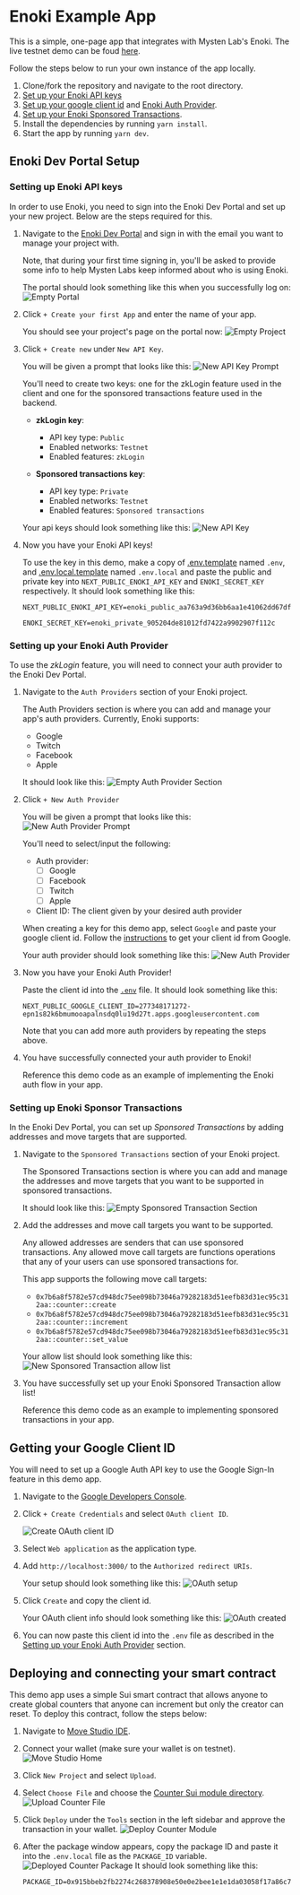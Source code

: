 # Enoki Example App
This is a simple, one-page app that integrates with Mysten Lab's Enoki. The live testnet demo can be foud [here](https://enoki-example-app.vercel.app).

Follow the steps below to run your own instance of the app locally.

1. Clone/fork the repository and navigate to the root directory.
2. [Set up your Enoki API keys](#setting-up-enoki-api-keys)
3. [Set up your google client id](#getting-your-google-client-id) and [Enoki Auth Provider](#setting-up-your-enoki-auth-provider).
4. [Set up your Enoki Sponsored Transactions](#setting-up-enoki-sponsor-transactions).
5. Install the dependencies by running `yarn install`.
6. Start the app by running `yarn dev`.

## Enoki Dev Portal Setup
### Setting up Enoki API keys
In order to use Enoki, you need to sign into the Enoki Dev Portal and set up your new project. Below are the steps required for this. 

1. Navigate to the [Enoki Dev Portal](https://portal.enoki.mystenlabs.com) and sign in with the email you want to manage your project with. 

    Note, that during your first time signing in, you'll be asked to provide some info to help Mysten Labs keep informed about who is using Enoki. 

    The portal should look something like this when you successfully log on: 
    ![Empty Portal](images/empty-dev-portal.png)

2. Click `+ Create your first App` and enter the name of your app. 

    You should see your project's page on the portal now:
    ![Empty Project](images/empty-project.png)

3. Click `+ Create new` under `New API Key`. 

    You will be given a prompt that looks like this: 
    ![New API Key Prompt](images/api-key-prompt.png)

    You'll need to create two keys: one for the zkLogin feature used in the client and one for the sponsored transactions feature used in the backend.

    - **zkLogin key**: 
      - API key type: `Public`
      - Enabled networks: `Testnet`
      - Enabled features: `zkLogin`

    - **Sponsored transactions key**:
      - API key type: `Private`
      - Enabled networks: `Testnet`
      - Enabled features: `Sponsored transactions`

    Your api keys should look something like this: 
    ![New API Key](images/new-api-keys.png)

4. Now you have your Enoki API keys! 
    
    To use the key in this demo, make a copy of [.env.template](./.env.template) named `.env`, and [.env.local.template](./.env.local.template) named `.env.local` and paste the public and private key into `NEXT_PUBLIC_ENOKI_API_KEY` and `ENOKI_SECRET_KEY` respectively. It should look something like this: 

    ```
    NEXT_PUBLIC_ENOKI_API_KEY=enoki_public_aa763a9d36bb6aa1e41062dd67df2518
    ```

    ```
    ENOKI_SECRET_KEY=enoki_private_905204de81012fd7422a9902907f112c
    ```

### Setting up your Enoki Auth Provider
To use the *zkLogin* feature, you will need to connect your auth provider to the Enoki Dev Portal. 

1. Navigate to the `Auth Providers` section of your Enoki project. 

    The Auth Providers section is where you can add and manage your app's auth providers. Currently, Enoki supports: 

    - Google
    - Twitch
    - Facebook
    - Apple

    It should look like this: 
    ![Empty Auth Provider Section](images/empty-auth-provider-page.png)

2. Click `+ New Auth Provider`

    You will be given a prompt that looks like this: 
    ![New Auth Provider Prompt](images/auth-provider-prompt.png)

    You'll need to select/input the following: 

    - Auth provider: 
      - [ ] Google
      - [ ] Facebook
      - [ ] Twitch
      - [ ] Apple

    - Client ID: The client given by your desired auth provider

    When creating a key for this demo app, select `Google` and paste your google client id. Follow the [instructions](#getting-your-google-client-id) to get your client id from Google.

    Your auth provider should look something like this: 
    ![New Auth Provider](images/new-auth-provider.png)

3. Now you have your Enoki Auth Provider! 

    Paste the client id into the [`.env`](./.env) file. It should look something like this: 

    ```
    NEXT_PUBLIC_GOOGLE_CLIENT_ID=277348171272-epn1s82k6bmumooapalnsdq0lu19d27t.apps.googleusercontent.com
    ```

    Note that you can add more auth providers by repeating the steps above.

4. You have successfully connected your auth provider to Enoki! 

    Reference this demo code as an example of implementing the Enoki auth flow in your app.

### Setting up Enoki Sponsor Transactions
In the Enoki Dev Portal, you can set up *Sponsored Transactions* by adding addresses and move targets that are supported. 

1. Navigate to the `Sponsored Transactions` section of your Enoki project. 

    The Sponsored Transactions section is where you can add and manage the addresses and move targets that you want to be supported in sponsored transactions. 

    It should look like this: 
    ![Empty Sponsored Transaction Section](images/empty-sponsored-transaction-page.png)

2. Add the addresses and move call targets you want to be supported. 

    Any allowed addresses are senders that can use sponsored transactions. Any allowed move call targets are functions operations that any of your users can use sponsored transactions for. 

    This app supports the following move call targets: 
    - `0x7b6a8f5782e57cd948dc75ee098b73046a79282183d51eefb83d31ec95c312aa::counter::create`
    - `0x7b6a8f5782e57cd948dc75ee098b73046a79282183d51eefb83d31ec95c312aa::counter::increment`
    - `0x7b6a8f5782e57cd948dc75ee098b73046a79282183d51eefb83d31ec95c312aa::counter::set_value`

    Your allow list should look something like this: 
    ![New Sponsored Transaction allow list](images/new-sponsored-transaction-list.png)

3. You have successfully set up your Enoki Sponsored Transaction allow list! 

    Reference this demo code as an example to implementing sponsored transactions in your app.


## Getting your Google Client ID
You will need to set up a Google Auth API key to use the Google Sign-In feature in this demo app.

1. Navigate to the [Google Developers Console](https://console.cloud.google.com/apis/credentials).
2. Click `+ Create Credentials` and select `OAuth client ID`.

    ![Create OAuth client ID](images/create-credential.png)

3. Select `Web application` as the application type.
4. Add `http://localhost:3000/` to the `Authorized redirect URIs`.

    Your setup should look something like this:
    ![OAuth setup](images/authorized-url.png)
5. Click `Create` and copy the client id.

    Your OAuth client info should look something like this:
    ![OAuth created](images/OAuth-created.png)

6. You can now paste this client id into the `.env` file as described in the [Setting up your Enoki Auth Provider](#setting-up-your-enoki-auth-provider) section.
   
## Deploying and connecting your smart contract
This demo app uses a simple Sui smart contract that allows anyone to create global counters that anyone can increment but only the creator can reset. To deploy this contract, follow the steps below:

1. Navigate to [Move Studio IDE](https://movestudio.dev/build).
2. Connect your wallet (make sure your wallet is on testnet). ![Move Studio Home](images/move-studio-home.png)
3. Click `New Project` and select `Upload`.
4. Select `Choose File` and choose the [Counter Sui module directory](./move/counter/). ![Upload Counter File](images/move-studio-upload.png)
5. Click `Deploy` under the `Tools` section in the left sidebar and approve the transaction in your wallet. ![Deploy Counter Module](images/move-studio-deploy-sidebar.png)
6. After the package window appears, copy the package ID and paste it into the `.env.local` file as the `PACKAGE_ID` variable. ![Deployed Counter Package](images/move-studio-deployed-package.png) It should look something like this:

    ```
    PACKAGE_ID=0x915bbeb2fb2274c268378908e50e0e2bee1e1e1da03058f17a86c7b8aabad190
    ```

